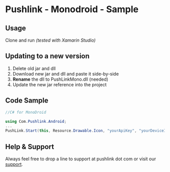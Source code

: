 # Pushlink - Monodroid - Sample

## Usage

Clone and run *(tested with Xamarin Studio)*

## Updating to a new version

1. Delete old jar and dll
2. Download new jar and dll and paste it side-by-side 
3. **Rename** the dll to PushLinkMono.dll (needed)
4. Update the new jar reference into the project

## Code Sample

```csharp
//C# for MonoDroid

using Com.Pushlink.Android;
...
PushLink.Start(this, Resource.Drawable.Icon, "yourApiKey", "yourDeviceID");
```

## Help & Support

Always feel free to drop a line to support at pushlink dot com or visit our [support](https://www.pushlink.com/support.xhtml).
